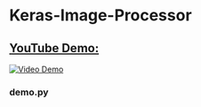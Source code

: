 # Keras-Image-Processor

## [YouTube Demo:](http://www.youtube.com/watch?v=vzpp1dO4i44 "Video Demo link")
[![Video Demo](https://img.youtube.com/vi/vzpp1dO4i44/0.jpg)](http://www.youtube.com/watch?v=vzpp1dO4i44)


### demo.py
